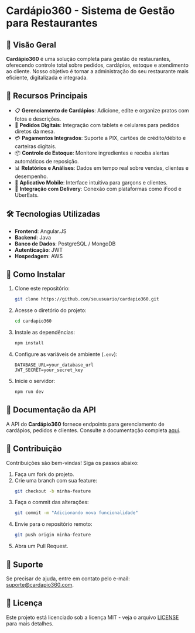 # Cardápio360 - Sistema de Gestão para Restaurantes

## 📌 Visão Geral
**Cardápio360** é uma solução completa para gestão de restaurantes, oferecendo controle total sobre pedidos, cardápios, estoque e atendimento ao cliente. Nosso objetivo é tornar a administração do seu restaurante mais eficiente, digitalizada e integrada.

## 🚀 Recursos Principais
- 📋 **Gerenciamento de Cardápios**: Adicione, edite e organize pratos com fotos e descrições.
- 🛒 **Pedidos Digitais**: Integração com tablets e celulares para pedidos diretos da mesa.
- 💳 **Pagamentos Integrados**: Suporte a PIX, cartões de crédito/débito e carteiras digitais.
- 📦 **Controle de Estoque**: Monitore ingredientes e receba alertas automáticos de reposição.
- 📊 **Relatórios e Análises**: Dados em tempo real sobre vendas, clientes e desempenho.
- 📱 **Aplicativo Mobile**: Interface intuitiva para garçons e clientes.
- 🔄 **Integração com Delivery**: Conexão com plataformas como iFood e UberEats.

## 🛠️ Tecnologias Utilizadas
- **Frontend**: Angular.JS
- **Backend**: Java
- **Banco de Dados**: PostgreSQL / MongoDB
- **Autenticação**: JWT
- **Hospedagem**: AWS

## 🎯 Como Instalar
1. Clone este repositório:
   ```bash
   git clone https://github.com/seuusuario/cardapio360.git
   ```
2. Acesse o diretório do projeto:
   ```bash
   cd cardapio360
   ```
3. Instale as dependências:
   ```bash
   npm install
   ```
4. Configure as variáveis de ambiente (`.env`):
   ```env
   DATABASE_URL=your_database_url
   JWT_SECRET=your_secret_key
   ```
5. Inicie o servidor:
   ```bash
   npm run dev
   ```

## 📖 Documentação da API
A API do **Cardápio360** fornece endpoints para gerenciamento de cardápios, pedidos e clientes. Consulte a documentação completa [aqui](https://api.cardapio360.com/docs).

## 🤝 Contribuição
Contribuições são bem-vindas! Siga os passos abaixo:
1. Faça um fork do projeto.
2. Crie uma branch com sua feature:
   ```bash
   git checkout -b minha-feature
   ```
3. Faça o commit das alterações:
   ```bash
   git commit -m "Adicionando nova funcionalidade"
   ```
4. Envie para o repositório remoto:
   ```bash
   git push origin minha-feature
   ```
5. Abra um Pull Request.

## 📧 Suporte
Se precisar de ajuda, entre em contato pelo e-mail: suporte@cardapio360.com.

## 📜 Licença
Este projeto está licenciado sob a licença MIT - veja o arquivo [LICENSE](LICENSE) para mais detalhes.

